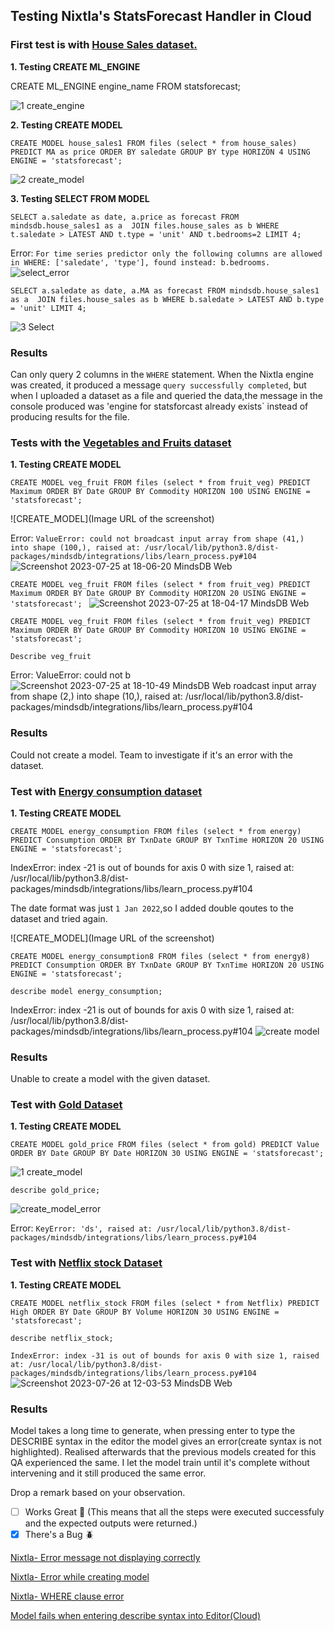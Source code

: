 ## Testing Nixtla's StatsForecast Handler in Cloud

### First test is with [House Sales dataset.](https://www.kaggle.com/datasets/htagholdings/property-sales)

**1. Testing CREATE ML_ENGINE**

CREATE ML_ENGINE engine_name
FROM statsforecast;

![1 create_engine](https://github.com/mindsdb/mindsdb/assets/32901682/473a7cda-019f-4e4e-a09c-81fe30831340)

**2. Testing CREATE MODEL**

`CREATE MODEL house_sales1
FROM files (select * from house_sales)
PREDICT MA as price
ORDER BY saledate
GROUP BY type
HORIZON 4
USING ENGINE = 'statsforecast';`

![2 create_model](https://github.com/mindsdb/mindsdb/assets/32901682/76083311-3e94-4c0b-86fc-fc7bfdb507dd)


**3. Testing SELECT FROM MODEL**

`SELECT a.saledate as date, a.price as forecast
  FROM mindsdb.house_sales1 as a 
  JOIN files.house_sales as b
  WHERE t.saledate > LATEST AND t.type = 'unit'
  AND t.bedrooms=2
  LIMIT 4;`
  
  Error: `For time series predictor only the following columns are allowed in WHERE: ['saledate', 'type'], found instead: b.bedrooms.`
![select_error](https://github.com/mindsdb/mindsdb/assets/32901682/3a97ec0b-d1b4-4856-8985-544e8e67ec04)

`SELECT a.saledate as date, a.MA as forecast
  FROM mindsdb.house_sales1 as a 
  JOIN files.house_sales as b
  WHERE b.saledate > LATEST AND b.type = 'unit'
  LIMIT 4;`
  
![3 Select](https://github.com/mindsdb/mindsdb/assets/32901682/f4e5cec8-4a6a-45b4-9e08-59139ed6d600)


### Results

Can only query 2 columns in the `WHERE` statement. When the Nixtla engine was created, it produced a message `query successfully completed`, but when I uploaded a dataset as a file and queried the data,the message in the console produced was 'engine for statsforcast already exists` instead of producing results for the file.

### Tests with the [Vegetables and Fruits dataset](https://www.kaggle.com/datasets/ramkrijal/agriculture-vegetables-fruits-time-series-prices)

**1. Testing CREATE MODEL**

`CREATE MODEL veg_fruit
FROM files (select * from fruit_veg)
PREDICT Maximum
ORDER BY Date
GROUP BY Commodity
HORIZON 100
USING ENGINE = 'statsforecast';`

![CREATE_MODEL](Image URL of the screenshot)

Error: `ValueError: could not broadcast input array from shape (41,) into shape (100,), raised at: /usr/local/lib/python3.8/dist-packages/mindsdb/integrations/libs/learn_process.py#104`
![Screenshot 2023-07-25 at 18-06-20 MindsDB Web](https://github.com/mindsdb/mindsdb/assets/32901682/4d9f51c9-511a-4243-9db7-e2b2eff4a87d)

`CREATE MODEL veg_fruit
FROM files (select * from fruit_veg)
PREDICT Maximum
ORDER BY Date
GROUP BY Commodity
HORIZON 20
USING ENGINE = 'statsforecast';
`
![Screenshot 2023-07-25 at 18-04-17 MindsDB Web](https://github.com/mindsdb/mindsdb/assets/32901682/ada0b743-33cf-4268-acf2-1ea83ffc21a0)


`CREATE MODEL veg_fruit
FROM files (select * from fruit_veg)
PREDICT Maximum
ORDER BY Date
GROUP BY Commodity
HORIZON 10
USING ENGINE = 'statsforecast';`

`Describe veg_fruit`

Error: ValueError: could not b![Screenshot 2023-07-25 at 18-10-49 MindsDB Web](https://github.com/mindsdb/mindsdb/assets/32901682/aa0ed80e-a3e7-4cb8-9dce-546c23b24c28)
roadcast input array from shape (2,) into shape (10,), raised at: /usr/local/lib/python3.8/dist-packages/mindsdb/integrations/libs/learn_process.py#104


### Results
Could not create a model. Team to investigate if it's an error with the dataset.

### Test with [Energy consumption dataset](https://www.kaggle.com/datasets/vitthalmadane/energy-consumption-time-series-dataset?select=KwhConsumptionBlower78_1.csv)

**1. Testing CREATE MODEL**

`CREATE MODEL energy_consumption
FROM files (select * from energy)
PREDICT Consumption
ORDER BY TxnDate
GROUP BY TxnTime
HORIZON 20
USING ENGINE = 'statsforecast';`

IndexError: index -21 is out of bounds for axis 0 with size 1, raised at: /usr/local/lib/python3.8/dist-packages/mindsdb/integrations/libs/learn_process.py#104

The date format was just `1 Jan 2022`,so I added double qoutes to the dataset and tried again.


![CREATE_MODEL](Image URL of the screenshot)



`CREATE MODEL energy_consumption8
FROM files (select * from energy8)
PREDICT Consumption
ORDER BY TxnDate
GROUP BY TxnTime
HORIZON 20
USING ENGINE = 'statsforecast';`

`describe model energy_consumption;`

IndexError: index -21 is out of bounds for axis 0 with size 1, raised at: /usr/local/lib/python3.8/dist-packages/mindsdb/integrations/libs/learn_process.py#104
![create model](https://github.com/mindsdb/mindsdb/assets/32901682/74bf151e-b7dd-4ef0-8876-0cac06205c13)


### Results
Unable to create a model with the given dataset.

### Test with [Gold Dataset](https://www.kaggle.com/datasets/arashnic/learn-time-series-forecasting-from-gold-price)

**1. Testing CREATE MODEL**

`CREATE MODEL gold_price
FROM files (select * from gold)
PREDICT Value
ORDER BY Date
GROUP BY Date
HORIZON 30
USING ENGINE = 'statsforecast';`

![1 create_model](https://github.com/mindsdb/mindsdb/assets/32901682/a33f3045-4c60-49d5-83ff-c7b13d532287)

`describe gold_price;`

![create_model_error](https://github.com/mindsdb/mindsdb/assets/32901682/ba8e9d7a-bfca-4462-9d03-bc266060bbf6)

Error: `KeyError: 'ds', raised at: /usr/local/lib/python3.8/dist-packages/mindsdb/integrations/libs/learn_process.py#104`

### Test with [Netflix stock Dataset](https://www.kaggle.com/datasets/jainilcoder/netflix-stock-price-prediction)

**1. Testing CREATE MODEL**

`CREATE MODEL netflix_stock
FROM files (select * from Netflix)
PREDICT High
ORDER BY Date
GROUP BY Volume
HORIZON 30
USING ENGINE = 'statsforecast';`

`describe netflix_stock;`

`IndexError: index -31 is out of bounds for axis 0 with size 1, raised at: /usr/local/lib/python3.8/dist-packages/mindsdb/integrations/libs/learn_process.py#104`
![Screenshot 2023-07-26 at 12-03-53 MindsDB Web](https://github.com/mindsdb/mindsdb/assets/32901682/f63b231b-44d8-4f9d-b057-58fbce829895)

### Results
Model takes a long time to generate, when pressing enter to type the DESCRIBE syntax in the editor the model gives an error(create syntax is not highlighted). Realised afterwards that the previous models created for this QA experienced the same. I let the model train until it's complete without intervening and it still produced the same error.

Drop a remark based on your observation.
- [ ] Works Great 💚 (This means that all the steps were executed successfuly and the expected outputs were returned.)
- [X] There's a Bug 🪲

[Nixtla- Error message not displaying correctly](https://github.com/mindsdb/mindsdb/issues/6934)
      
[Nixtla- Error while creating model ](https://github.com/mindsdb/mindsdb/issues/6937)

[Nixtla- WHERE clause error ](https://github.com/mindsdb/mindsdb/issues/6939) 

[Model fails when entering describe syntax into Editor(Cloud)](https://github.com/mindsdb/mindsdb/issues/6948) 


